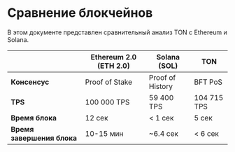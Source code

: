 # Сравнение блокчейнов

В этом документе представлен сравнительный анализ TON с Ethereum и Solana.

|                            | Ethereum 2.0 (ETH 2.0) | Solana (SOL)          | TON                              |
| -------------------------- | ------------------------------------------------------------------------- | ---------------------------------------- | -------------------------------- |
| **Консенсус**              | Proof of Stake                                                            | Proof of History                         | BFT PoS                          |
| **TPS**                    | 100 000 TPS                                                               | 59 400 TPS                               | 104 715 TPS                      |
| **Время блока**            | 12 сек                                                                    | < 1 сек         | 5 сек                            |
| **Время завершения блока** | 10-15 мин                                                                 | ~6.4 сек | < 6 сек |
